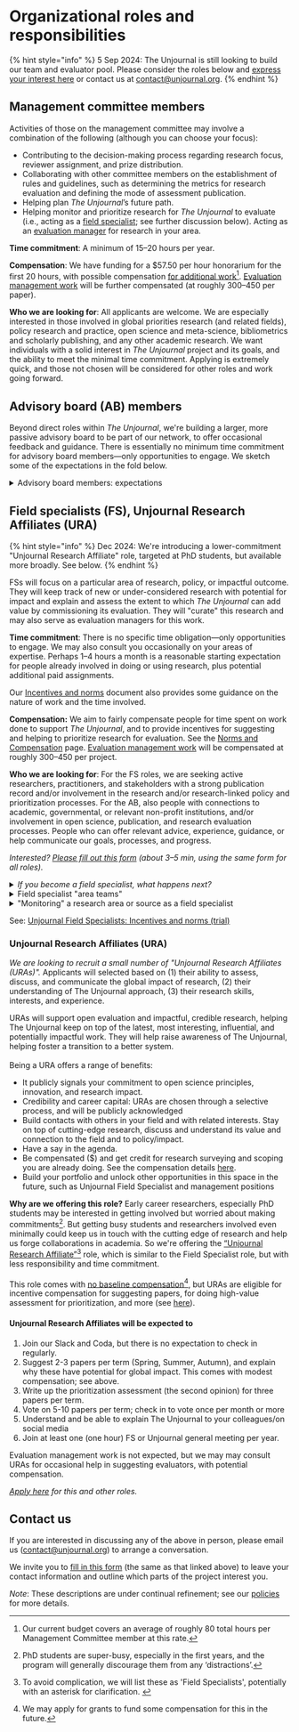 # Organizational roles and responsibilities

{% hint style="info" %}
5 Sep 2024: The Unjournal is still looking to build our team and evaluator pool. Please consider the roles below and [express your interest here](https://coda.io/form/Join-the-Unjournal_dc3NLlpa-eq) or contact us at contact@unjournal.org.
{% endhint %}

## **Management committee members**

Activities of those on the management committee may involve a combination of the following (although you can choose your focus):

* Contributing to the decision-making process regarding research focus, reviewer assignment, and prize distribution.
* Collaborating with other committee members on the establishment of rules and guidelines, such as determining the metrics for research evaluation and defining the mode of assessment publication.
* Helping plan _The Unjournal_’s future path.
* Helping monitor and prioritize research for _The Unjournal_ to evaluate (i.e., acting as a [field specialist](./#field-specialists-fs); see further discussion below). Acting as an [evaluation manager](../../management-tech-details-discussion/management-process/) for research in your area.

**Time commitment**: A minimum of 15–20 hours per year.

**Compensation**: We have funding for a $57.50 per hour honorarium for the first 20 hours, with possible compensation [for additional work](#user-content-fn-1)[^1]. [Evaluation management work](../../management-tech-details-discussion/management-process/) will be further compensated (at roughly $300–$450 per paper).

**Who we are looking for**: All applicants are welcome. We are especially interested in those involved in global priorities research (and related fields), policy research and practice, open science and meta-science, bibliometrics and scholarly publishing, and any other academic research. We want individuals with a solid interest in _The Unjournal_ project and its goals, and the ability to meet the minimal time commitment. Applying is extremely quick, and those not chosen will be considered for other roles and work going forward.

## **Advisory board (AB) members**&#x20;

Beyond direct roles within _The Unjournal_, we're building a larger, more passive advisory board to be part of our network, to offer occasional feedback and guidance. There is essentially no minimum time commitment for advisory board members—only opportunities to engage.  We sketch some of the expectations in the fold below.

<details>

<summary>Advisory board members: expectations </summary>

_As an AB member..._

* you agree to be listed on our page as being on the advisory board.
* you have the option (but not the expectation or requirement) to join our Slack, and to check in once in a while.
* you will be looped in for your input on some decisions surrounding _The Unjournal_'s policies and direction. Such communications might occur once per month, and you are not obligated to respond.&#x20;
* you may be invited to occasional video meetings (again optional).
* you are “in our system” and we may consult you for other work.&#x20;
* you will be compensated for anything that requires a substantial amount of your time that does not overlap with your regular work.

</details>

## **Field specialists (FS), Unjournal Research Affiliates (URA)**

{% hint style="info" %}
Dec 2024: We're introducing a lower-commitment "Unjournal Research Affiliate" role, targeted at PhD students, but available more broadly. See below.&#x20;
{% endhint %}

FSs will focus on a particular area of research, policy, or impactful outcome. They will keep track of new or under-considered research with potential for impact and explain and assess the extent to which _The Unjournal_ can add value by commissioning its evaluation. They will "curate" this research and may also serve as evaluation managers for this work.

**Time commitment**: There is no specific time obligation—only opportunities to engage. We may also consult you occasionally on your areas of expertise. Perhaps 1–4 hours a month is a reasonable starting expectation for people already involved in doing or using research, plus potential additional paid assignments.

Our [Incentives and norms](https://docs.google.com/document/d/1aGVf9Hq6PRVy1dYFVvLw47Mg96ZMWKbq3G3wbQdD9ZE/edit) document also provides some guidance on the nature of work and the time involved.

**Compensation:** We aim to fairly compensate people for time spent on work done to support _The Unjournal_, and to provide incentives for suggesting and helping to prioritize research for evaluation. See the [Norms and Compensation](https://coda.io/@contact-unjournal/public-pages-of-the-unjournal/norms-compensation-for-fs-management-team-30) page.   [Evaluation management work](../../management-tech-details-discussion/management-process/) will be compensated at roughly $300–$450 per project.

**Who we are looking for**: For the FS roles, we are seeking active researchers, practitioners, and stakeholders with a strong publication record and/or involvement in the research and/or research-linked policy and prioritization processes. For the AB, also people with connections to academic, governmental, or relevant non-profit institutions, and/or involvement in open science, publication, and research evaluation processes. People who can offer relevant advice, experience, guidance, or help communicate our goals, processes, and progress.

_Interested?_ [_Please fill out_ _this form_](https://coda.io/form/Join-the-Unjournal_dc3NLlpa-eq) _(about 3–5 min, using the same form for all roles)._

<details>

<summary><em>If you become a field specialist, what happens next?</em></summary>

You will be asked to fill out  to let us know what fields, topics, and sources of research you would like to "monitor" or dig into to help identify and curate work relevant for _Unjournal_ evaluation, as well as outlining your areas of expertise (the form takes perhaps 5–20 minutes).

This survey helps us understand when to contact you to ask if you want to be an evaluation manager on a paper we have prioritized for evaluation.

Guided by this survey form (along with discussions we will have with you, and coordination with the team), we will develop an “assignment” that specifies the area you will cover. We will try to divide the space and not overlap between field specialists. This scope can be as broad or focused as you like.&#x20;

Within your area, you keep a record of the research that seems relevant (and why, and what particularly needs evaluation, etc.) and enter it in our database. (Alternatively, you can pass your notes to us for recording.)

We will compensate you for the time you spend on this process (details tbd), particularly to the extent that the time you spend does not contribute to your other work or research. (See [incentives and norms](https://docs.google.com/document/d/1aGVf9Hq6PRVy1dYFVvLw47Mg96ZMWKbq3G3wbQdD9ZE/edit) [here](https://docs.google.com/document/d/1aGVf9Hq6PRVy1dYFVvLw47Mg96ZMWKbq3G3wbQdD9ZE/edit).)

</details>

<details>

<summary>Field specialist "area teams" </summary>

We are organizing several teams of field specialists (and management and advisory board members). These teams will hold occasional online meetings (perhaps every 3 months) to discuss research to prioritize, and to help coordinate 'who covers what'. If team members are interested, further discussions, meetings, and seminars might be arranged, but this is very much optional.&#x20;

As of Dec 2024, we have  the following teams (organized around fields and outcomes)

1. Development economics and global health and development
2. Economics, welfare, and governance&#x20;
3. Psychology, behavioral science, and attitudes&#x20;
4. Innovation and meta-science, impact of emerging technologies, catastrophic risks
5. Animal welfare: markets, attitudes
6. Environmental economics&#x20;

Other teams are being organized or considered

</details>

<details>

<summary>"Monitoring" a research area or source as a field specialist</summary>

_The Unjournal'_&#x73; field specialists choose an area they want to monitor. By this we mean that a field specialist will

* Keep an eye on designated sources (e.g., particular working paper series) and fields (or outcomes or area codes), perhaps every month or so; consider new work, dig into archives&#x20;
* Let us know what you have been able to cover; if you need to reduce the scope, we can adjust it
* Suggest/Input work into our database … papers/projects/research that seems relevant for _The Unjournal_ to evaluate. Give  some quick ‘prioritization ratings’&#x20;
* If you have time, give a brief on why this work relevant for _UJ_ (impactful, credible, timely, open presentation, policy-relevant, etc) and what areas need particular evaluation and feedback

</details>

See: [Unjournal Field Specialists: Incentives and norms (trial)](https://docs.google.com/document/d/1aGVf9Hq6PRVy1dYFVvLw47Mg96ZMWKbq3G3wbQdD9ZE/edit)



### Unjournal Research Affiliates (URA)

_We are looking to recruit a small number of "Unjournal Research Affiliates (URAs)"._  Applicants will selected based on (1) their ability to assess, discuss, and communicate the global impact of research, (2) their understanding of The Unjournal approach, (3) their research skills, interests, and experience.  &#x20;

URAs will support open evaluation and impactful, credible research, helping The Unjournal keep on top of the latest, most interesting, influential, and potentially impactful work. They will help raise awareness of The Unjournal, helping foster a transition to a better system. \
\
Being a URA offers a range of benefits:

* It publicly signals your commitment to open science principles, innovation, and research impact.&#x20;
* Credibility and career capital: URAs are chosen through a selective process, and will be publicly acknowledged&#x20;
* Build contacts with others in your field and with related interests. Stay on top of cutting-edge research, discuss and understand its value and connection to the field and to policy/impact.&#x20;
* Have a say in the agenda.&#x20;
* Be compensated ($) and get credit for research surveying and scoping you are already doing. See the compensation details [here](https://coda.io/@contact-unjournal/public-pages-of-the-unjournal/norms-compensation-for-fs-management-team-30).
* Build your portfolio and unlock other opportunities in this space in the future, such as Unjournal Field Specialist and management positions

**Why are we offering this role?** Early career researchers, especially PhD students  may be interested in getting involved but worried about making commitments[^2].  But getting busy students and researchers involved even minimally could keep us in touch with the cutting edge of research and help us forge collaborations in academia. So we're offering the [“Unjournal Research Affiliate”](#user-content-fn-3)[^3] role, which is similar to the Field Specialist role, but with less responsibility and time commitment.  \
\
This role comes with [no baseline compensation](#user-content-fn-4)[^4], but URAs are eligible for incentive compensation for suggesting papers, for doing high-value assessment for prioritization, and more (see [here](https://coda.io/@contact-unjournal/public-pages-of-the-unjournal/norms-compensation-for-fs-management-team-30)).

#### Unjournal Research Affiliates will be expected to

1. Join our Slack and Coda, but there is no expectation to check in regularly.
2. Suggest 2-3 papers per term (Spring, Summer, Autumn), and explain why these have potential for global impact. This comes with modest compensation; see above.
3. Write up the prioritization assessment (the second opinion) for three papers per term.
4. Vote on 5-10 papers per term; check in to vote once per month or more
5. Understand and be able to explain The Unjournal to your colleagues/on social media
6. Join at least one (one hour) FS or Unjournal general meeting per year.

Evaluation management work is not expected, but we may may consult URAs for occasional help in suggesting evaluators, with potential compensation.

[_Apply here_](https://coda.io/form/Join-the-Unjournal_dc3NLlpa-eq) _for this and other roles._



## Contact us

If you are interested in discussing any of the above in person, please email us ([contact@unjournal.org](https://app.gitbook.com/u/Kb2a1KdsgsTOM7ZYPPCIyGkho3Q2)) to arrange a conversation.

We invite you to [fill in this form](https://coda.io/form/Join-the-Unjournal_dc3NLlpa-eq) (the same as that linked above) to leave your contact information and outline which parts of the project interest you.

_Note_: These descriptions are under continual refinement; see our [policies](../../policies-projects-evaluation-workflow/) for more details.

[^1]: Our current budget covers an average of roughly 80 total hours per Management Committee member at this rate.

[^2]: PhD students  are super-busy, especially in the first years, and the program will generally discourage them from any ‘distractions’.

[^3]: To avoid complication, we will list these as 'Field Specialists', potentially with an asterisk for clarification.&#x20;

[^4]: We may apply for grants to fund some compensation for this in the future.
